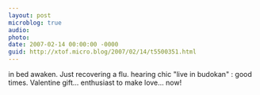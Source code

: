 ```yaml
---
layout: post
microblog: true
audio: 
photo: 
date: 2007-02-14 00:00:00 -0000
guid: http://xtof.micro.blog/2007/02/14/t5500351.html
---
```

in bed awaken. Just recovering a flu. hearing chic "live in budokan" : good times. Valentine gift... enthusiast to make love... now!
